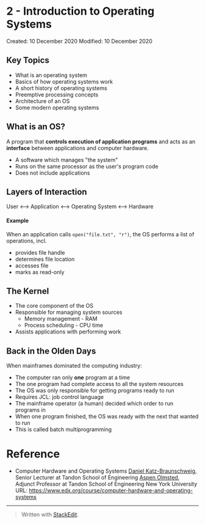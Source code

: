 ﻿
# 2 - Introduction to Operating Systems

Created: 10 December 2020
Modified: 10 December 2020

## Key Topics

- What is an operating system
- Basics of how operating systems work
- A short history of operating systems
- Preemptive processing concepts
- Architecture of an OS
- Some modern operating systems

## What is an OS?

A program that **controls execution of application programs** and acts as an **interface** between applications and computer hardware.
- A software which manages "the system"
- Runs on the same processor as the user's program code
- Does not include applications

## Layers of Interaction

User <--> Application <--> Operating System <--> Hardware

#### Example

When an application calls `open("file.txt", "r")`, the OS performs a list of operations, incl.

- provides file handle
- determines file location
- accesses file
- marks as read-only



## The Kernel

- The core component of the OS
- Responsible for managing system sources
	- Memory management - RAM
	- Process scheduling - CPU time
- Assists applications with performing work

## Back in the Olden Days

When mainframes dominated the computing industry:

- The computer ran only **one** program at a time
- The one program had complete access to all the system resources
- The OS was only responsible for getting programs ready to run
- Requires JCL: job control language
- The mainframe operator (a human) decided which order to run programs in
- When one program finished, the OS was ready with the next that wanted to run
- This is called batch multiprogramming


# Reference

- Computer Hardware and Operating Systems
[Daniel Katz-Braunschweig](https://www.edx.org/bio/daniel-katz-braunschweig), Senior Lecturer at Tandon School of Engineering
[Aspen Olmsted](https://www.edx.org/bio/aspen-olmsted), Adjunct Professor at Tandon School of Engineering
New York University
URL: https://www.edx.org/course/computer-hardware-and-operating-systems

---

> Written with [StackEdit](https://stackedit.io/).
